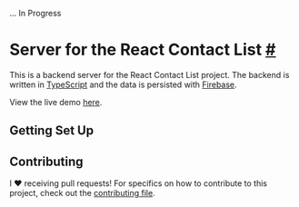 ... In Progress

# Server for the React Contact List [#](https://github.com/romarioraffington/react-contact-list) 

This is a backend server for the React Contact List project. The backend is written in [TypeScript](https://www.typescriptlang.org/) and the data is persisted with [Firebase](https://firebase.google.com/). 

View the live demo [here](#).

## Getting Set Up


## Contributing

I :heart: receiving pull requests! For specifics on how to contribute to this project, check out the [contributing file](CONTRIBUTING.md).
